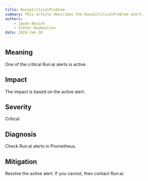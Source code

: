```yaml
---
title: RunaiCriticalProblem
summary: This article describes the RunaiCriticalProblem alert.
authors:
    - Jason Novich
    - Viktor Koukouliev
date: 2024-Jan-10
---
```


## Meaning

One of the critical Run:ai alerts is active.

## Impact

The impact is based on the active alert.

## Severity

Critical

## Diagnosis

Check Run:ai alerts in Prometheus.

## Mitigation

Resolve the active alert. If you cannot, then contact Run:ai.

